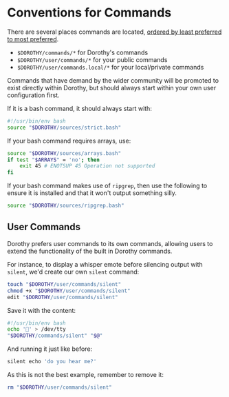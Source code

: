 # Conventions for Commands

There are several places commands are located, [ordered by least preferred to most preferred](https://github.com/bevry/dorothy/discussions/28).

-   `$DOROTHY/commands/*` for Dorothy's commands
-   `$DOROTHY/user/commands/*` for your public commands
-   `$DOROTHY/user/commands.local/*` for your local/private commands

Commands that have demand by the wider community will be promoted to exist directly within Dorothy, but should always start within your own user configuration first.

If it is a bash command, it should always start with:

```bash
#!/usr/bin/env bash
source "$DOROTHY/sources/strict.bash"
```

If your bash command requires arrays, use:

```bash
source "$DOROTHY/sources/arrays.bash"
if test "$ARRAYS" = 'no'; then
	exit 45 # ENOTSUP 45 Operation not supported
fi
```

If your bash command makes use of `ripgrep`, then use the following to ensure it is installed and that it won't output something silly.

```bash
source "$DOROTHY/sources/ripgrep.bash"
```

## User Commands

Dorothy prefers user commands to its own commands, allowing users to extend the functionality of the built in Dorothy commands.

For instance, to display a whisper emote before silencing output with `silent`, we'd create our own `silent` command:

```bash
touch "$DOROTHY/user/commands/silent"
chmod +x "$DOROTHY/user/commands/silent"
edit "$DOROTHY/user/commands/silent"
```

Save it with the content:

```bash
#!/usr/bin/env bash
echo '🤫' > /dev/tty
"$DOROTHY/commands/silent" "$@"
```

And running it just like before:

```bash
silent echo 'do you hear me?'
```

As this is not the best example, remember to remove it:

```bash
rm "$DOROTHY/user/commands/silent"
```
